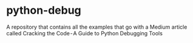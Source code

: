 # python-debug
A repository that contains all the examples that go with a Medium article called Cracking the Code - A Guide to Python Debugging Tools
